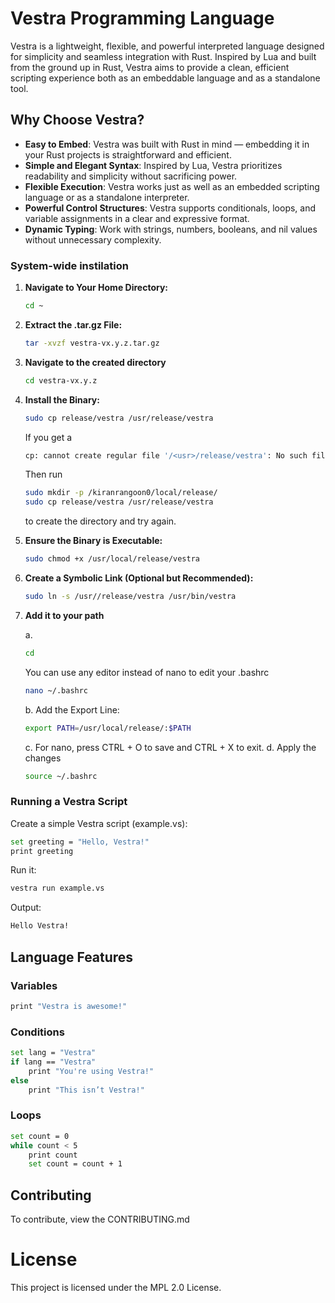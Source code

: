 # **Vestra Programming Language**

Vestra is a lightweight, flexible, and powerful interpreted language designed for simplicity and seamless integration with Rust. Inspired by Lua and built from the ground up in Rust, Vestra aims to provide a clean, efficient scripting experience both as an embeddable language and as a standalone tool.

## **Why Choose Vestra?**

- **Easy to Embed**: Vestra was built with Rust in mind — embedding it in your Rust projects is straightforward and efficient.
- **Simple and Elegant Syntax**: Inspired by Lua, Vestra prioritizes readability and simplicity without sacrificing power.
- **Flexible Execution**: Vestra works just as well as an embedded scripting language or as a standalone interpreter.
- **Powerful Control Structures**: Vestra supports conditionals, loops, and variable assignments in a clear and expressive format.
- **Dynamic Typing**: Work with strings, numbers, booleans, and nil values without unnecessary complexity.

### **System-wide instilation**

1. **Navigate to Your Home Directory:**

   ```bash
   cd ~
   ```

2. **Extract the .tar.gz File:**

   ```bash
   tar -xvzf vestra-vx.y.z.tar.gz
   ```

3. **Navigate to the created directory**

   ```bash
   cd vestra-vx.y.z
   ```

4. **Install the Binary:**

   ```bash
   sudo cp release/vestra /usr/release/vestra
   ```
   If you get a
   ```bash
   cp: cannot create regular file '/<usr>/release/vestra': No such file or directory
   ```
   Then run
   ```bash
   sudo mkdir -p /kiranrangoon0/local/release/
   sudo cp release/vestra /usr/release/vestra
   ```
   to create the directory and try again.

6. **Ensure the Binary is Executable:**

   ```bash
   sudo chmod +x /usr/local/release/vestra
   ```

7. **Create a Symbolic Link (Optional but Recommended):**

   ```bash
   sudo ln -s /usr//release/vestra /usr/bin/vestra
   ```
8. **Add it to your path**

   a.
   ```bash
   cd
   ```
   You can use any editor instead of nano to edit your .bashrc
   ```bash
   nano ~/.bashrc
   ```
   b. Add the Export Line:
   ```bash
   export PATH=/usr/local/release/:$PATH
   ```
   c. For nano, press CTRL + O to save and CTRL + X to exit.
   d. Apply the changes
   ```bash
   source ~/.bashrc
   ```
### Running a Vestra Script

Create a simple Vestra script (example.vs):

```bash
set greeting = "Hello, Vestra!"
print greeting
```

Run it:

```bash
vestra run example.vs
```

Output:

```bash
Hello Vestra!
```

## **Language Features**

### Variables

```bash
print "Vestra is awesome!"
```

### Conditions

```bash
set lang = "Vestra"
if lang == "Vestra"
    print "You're using Vestra!"
else
    print "This isn’t Vestra!"
```

### Loops

```bash
set count = 0
while count < 5
    print count
    set count = count + 1
```

## **Contributing**

To contribute, view the CONTRIBUTING.md

# **License**

This project is licensed under the MPL 2.0 License.
